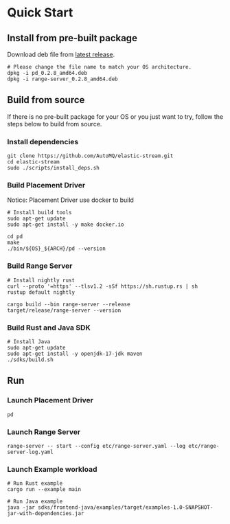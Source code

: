 # Quick Start

## Install from pre-built package

Download deb file from [latest release](https://github.com/AutoMQ/elastic-stream/releases/latest).

```shell
# Please change the file name to match your OS architecture. 
dpkg -i pd_0.2.8_amd64.deb
dpkg -i range-server_0.2.8_amd64.deb
```

## Build from source

If there is no pre-built package for your OS or you just want to try, follow the steps below to build from source.

### Install dependencies

```shell
git clone https://github.com/AutoMQ/elastic-stream.git
cd elastic-stream
sudo ./scripts/install_deps.sh
```

### Build Placement Driver

Notice: Placement Driver use docker to build

```shell
# Install build tools
sudo apt-get update
sudo apt-get install -y make docker.io

cd pd
make
./bin/${OS}_${ARCH}/pd --version
```

### Build Range Server

```shell
# Install nightly rust
curl --proto '=https' --tlsv1.2 -sSf https://sh.rustup.rs | sh
rustup default nightly

cargo build --bin range-server --release
target/release/range-server --version
```

### Build Rust and Java SDK

```shell
# Install Java
sudo apt-get update
sudo apt-get install -y openjdk-17-jdk maven
./sdks/build.sh
```

## Run

### Launch Placement Driver

```shell
pd
```

### Launch Range Server

```shell
range-server -- start --config etc/range-server.yaml --log etc/range-server-log.yaml
```

### Launch Example workload

```shell
# Run Rust example
cargo run --example main

# Run Java example
java -jar sdks/frontend-java/examples/target/examples-1.0-SNAPSHOT-jar-with-dependencies.jar
```
